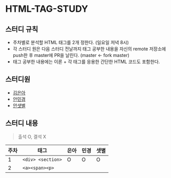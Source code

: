 # HTML-TAG-STUDY

## 스터디 규칙
- 주차별로 분석할 HTML 태그를 2개 정한다. (일요일 저녁 8시)
- 각 스터디 원은 다음 스터디 전날까지 태그 공부한 내용을 자신의 remote 저장소에 push한 후 master에 PR을 날린다. (master <- fork master)
- 태그 공부한 내용에는 이론 + 각 태그를 응용한 간단한 HTML 코드도 포함한다.

## 스터디원
- [김은아](https://github.com/euna789)
- [안민경](https://github.com/Kyoungminn)
- [안샛별](https://github.com/sbyeol3)

## 스터디 내용

> 출석 O, 결석 X

주차 | 태그 | 은아 | 민경 | 샛별
--- | --- | --- | --- | ---
1 | `<div> <section>` | O | O | O 
2 | ```<a><span><p>``` | 
